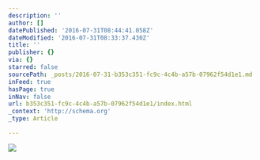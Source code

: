 ```yaml
---
description: ''
author: []
datePublished: '2016-07-31T08:44:41.058Z'
dateModified: '2016-07-31T08:33:37.430Z'
title: ''
publisher: {}
via: {}
starred: false
sourcePath: _posts/2016-07-31-b353c351-fc9c-4c4b-a57b-07962f54d1e1.md
inFeed: true
hasPage: true
inNav: false
url: b353c351-fc9c-4c4b-a57b-07962f54d1e1/index.html
_context: 'http://schema.org'
_type: Article

---
```

![](https://the-grid-user-content.s3-us-west-2.amazonaws.com/f45a2d98-abc3-48f7-bd3e-b8e85536fc59.png)